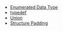 
- [Enumerated Data Type](./Enum.md)
- [typedef](./typedef.md)
- [Union](./Union.md)
- [Structure Padding](Structure_Padding.md)
